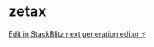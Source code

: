 # zetax

[Edit in StackBlitz next generation editor ⚡️](https://stackblitz.com/~/github.com/Zeka5005/zetax)